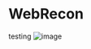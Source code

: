 # WebRecon
testing
![image](https://github.com/5hank4r/WebRecon/assets/34772838/d4edc431-e8df-460d-ba18-2343ee51da37)



